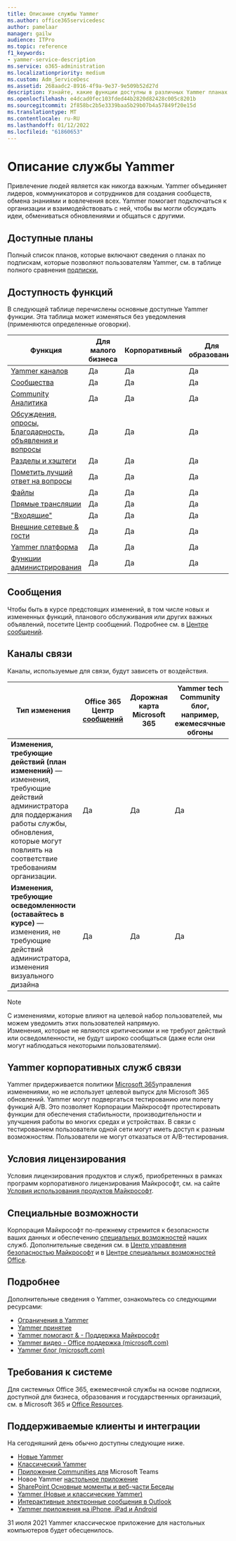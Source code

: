 ```yaml
---
title: Описание службы Yammer
ms.author: office365servicedesc
author: pamelaar
manager: gailw
audience: ITPro
ms.topic: reference
f1_keywords:
- yammer-service-description
ms.service: o365-administration
ms.localizationpriority: medium
ms.custom: Adm_ServiceDesc
ms.assetid: 268aadc2-8916-4f9a-9e37-9e509b52d27d
description: Узнайте, какие функции доступны в различных Yammer планах.
ms.openlocfilehash: e4dcad0fec103fded44b2820d82428c005c8201b
ms.sourcegitcommit: 2f858bc2b5e3339baa5b29b07b4a57849f20e15d
ms.translationtype: MT
ms.contentlocale: ru-RU
ms.lasthandoff: 01/12/2022
ms.locfileid: "61860653"
---
```

# <a name="yammer-service-description"></a>Описание службы Yammer

Привлечение людей является как никогда важным. Yammer объединяет лидеров, коммуникаторов и сотрудников для создания сообществ, обмена знаниями и вовлечения всех. Yammer помогает подключаться к организации и взаимодействовать с ней, чтобы вы могли обсуждать идеи, обмениваться обновлениями и общаться с другими.
  
## <a name="available-plans"></a>Доступные планы
  
Полный список планов, которые включают сведения о планах по подпискам, которые позволяют пользователям Yammer, см. в таблице полного сравнения [подписки.](https://go.microsoft.com/fwlink/?linkid=2139145)
  
## <a name="feature-availability"></a>Доступность функций

В следующей таблице перечислены основные доступные Yammer функции. Эта таблица может изменяться без уведомления (применяются определенные оговорки).

| Функция  | Для малого бизнеса | Корпоративный | Для образования |
|---------|---------|---------|---------|
|[Yammer каналов](https://support.microsoft.com/office/what-s-in-the-yammer-home-and-discovery-feeds-faaadbe1-4e57-4f17-89f1-e546509fba47) | Да     | Да     | Да     |
|[Сообщества](https://support.microsoft.com/office/manage-communities-33f252f7-6241-40e1-8f42-ce1b635176fb) | Да     | Да     | Да     |
|[Community Аналитика](https://support.microsoft.com/office/view-community-insights-in-yammer-48bc648e-b567-49d7-b2b5-5fea23777c46) | Да     | Да     | Да     |
|[Обсуждения, опросы, Благодарность, объявления и вопросы](https://support.microsoft.com/office/create-polls-praise-announcements-and-questions-in-yammer-4b30c7e0-f915-4c69-9582-ccbbd09a516b) | Да     | Да     | Да     |
|[Разделы и хэштеги](https://support.microsoft.com/office/use-topics-and-hashtags-in-yammer-98c0a0bb-aad0-45d3-88f1-4f6d12bb1772) | Да     | Да     | Да     |
|[Пометить лучший ответ на вопросы](https://support.microsoft.com/office/use-questions-and-answers-in-a-yammer-community-a4f1b722-d1bf-42be-a592-7288c7c0b895) | Да     | Да     | Да     |
|[Файлы](https://support.microsoft.com/office/attach-a-file-or-image-to-a-yammer-conversation-8d2d17f7-8f37-4535-961e-518d751be7e8) | Да     | Да     | Да     |
|[Прямые трансляции](https://support.microsoft.com/office/organize-a-live-event-in-yammer-8853cbd0-d3e2-4888-b8c3-6f3df288dec9) | Да     | Да     | Да     |
|["Входящие"](https://support.microsoft.com/office/manage-your-yammer-inbox-f1656c47-7043-40f5-970c-3e66ed7a70f1) | Да     | Да     | Да     |
|[Внешние сетевые & гости](/yammer/work-with-external-users/collaborate-guests-external-yammer-community) | Да     | Да     | Да     |
|[Yammer платформа](https://developer.microsoft.com/yammer) | Да     | Да     | Да     |
|[Функции администрирования](/yammer/) | Да     | Да     | Да     |

## <a name="messaging"></a>Сообщения

Чтобы быть в курсе предстоящих изменений, в том числе новых и измененных функций, планового обслуживания или других важных объявлений, посетите Центр сообщений. Подробнее см. в [Центре сообщений](/microsoft-365/admin/manage/message-center).

## <a name="communication-channels"></a>Каналы связи

Каналы, используемые для связи, будут зависеть от воздействия.


| Тип изменения | Office 365 Центр [сообщений](/microsoft-365/admin/manage/message-center) | Дорожная карта Microsoft 365 | Yammer tech Community блог, например, ежемесячные обгоны | Внешнее сообщество, Twitter |
|---------|---------|---------|---------|---------|
|**Изменения, требующие действий (план изменений)** — изменения, требующие действий администратора для поддержания работы службы, обновления, которые могут повлиять на соответствие требованиям организации. | Да | Да | Да | Да |
| **Изменения, требующие осведомленности (оставайтесь в курсе)** — изменения, не требующие действий администратора, изменения визуального дизайна | Да | Да | Да | Да |

> [!NOTE]
> С изменениями, которые влияют на целевой набор пользователей, мы можем уведомить этих пользователей напрямую.</br>
> Изменения, которые не являются критическими и не требуют действий или осведомленности, не будут широко сообщаться (даже если они могут наблюдаться некоторыми пользователями).

## <a name="yammer-enterprise-service-communications-policy"></a>Yammer корпоративных служб связи

Yammer придерживается политики [Microsoft 365](https://aka.ms/ManageChange)управления изменениями, но не использует целевой выпуск для Microsoft 365 обновлений. Yammer могут подвергаться тестированию или полету функций A/B. Это позволяет Корпорации Майкрософт протестировать функции для обеспечения стабильности, производительности и улучшения работы во многих средах и устройствах. В связи с тестированием пользователи одной сети могут иметь доступ к разным возможностям. Пользователи не могут отказаться от A/B-тестирования.

## <a name="licensing-terms"></a>Условия лицензирования

Условия лицензирования продуктов и служб, приобретенных в рамках программ корпоративного лицензирования Майкрософт, см. на сайте [Условия использования продуктов Майкрософт](https://www.microsoft.com/licensing/terms/).

## <a name="accessibility"></a>Специальные возможности

Корпорация Майкрософт по-прежнему стремится к безопасности ваших данных и обеспечению [специальных возможностей](https://www.microsoft.com/trust-center/compliance/accessibility) наших служб. Дополнительные сведения см. в [Центр управления безопасностью Майкрософт](https://www.microsoft.com/trust-center) и в [Центре специальных возможностей Office](https://support.office.com/article/ecab0fcf-d143-4fe8-a2ff-6cd596bddc6d).

## <a name="learn-more"></a>Подробнее

Дополнительные сведения о Yammer, ознакомьтесь со следующими ресурсами:

- [Ограничения в Yammer](/office365/servicedescriptions/yammer-service-description/yammer-limits)
- [Yammer принятие](https://adoption.microsoft.com/yammer/)
- [Yammer помогают & - Поддержка Майкрософт](https://support.microsoft.com/yammer)
- [Yammer видео - Office поддержка (microsoft.com)](https://support.microsoft.com/office/yammer-video-training-2c0ce4c6-0a99-466f-bf1b-cbe7ffa9779a)
- [Yammer блог (microsoft.com)](https://techcommunity.microsoft.com/t5/yammer-blog/bg-p/YammerBlog)

## <a name="system-requirements"></a>Требования к системе

Для системных Office 365, ежемесячной службы на основе подписки, доступной для бизнеса, образования и государственных организаций, см. в Microsoft 365 и [Office Resources](https://products.office.com/office-system-requirements/#Office365forBEG).

## <a name="supported-clients-and-integrations"></a>Поддерживаемые клиенты и интеграции

На сегодняшний день обычно доступны следующие ниже.

- [Новые Yammer](https://support.microsoft.com/office/welcome-to-new-yammer-8c749c30-2d17-4153-a3cc-37a70f254681)
- [Классический Yammer](https://support.microsoft.com/office/welcome-to-classic-yammer-02ac514e-cf1d-4060-9cde-6038ca812ede)
- [Приложение Communities для](https://support.microsoft.com/office/use-the-yammer-communities-app-for-microsoft-teams-930c86f1-e1e2-4e45-a66a-ce8faca71a21) Microsoft Teams
- Новое Yammer [настольное приложение](https://support.microsoft.com/office/install-the-new-yammer-desktop-app-66ccb412-ca1d-4e43-872c-9705abf11b1b)
- [SharePoint Основные моменты и веб-части Беседы](https://support.microsoft.com/office/use-a-yammer-web-part-in-sharepoint-online-a53cfa0c-3d09-42c8-a286-1038a81c59da)
- [Yammer (Новые и классические Yammer)](https://developer.yammer.com/docs/new-embed-feed)
- [Интерактивные электронные сообщения в Outlook](https://support.microsoft.com/office/work-with-yammer-from-outlook-fd695485-225b-410f-b24a-17f971b46b25)
- [Yammer приложения на iPhone, iPad и Android](https://support.microsoft.com/office/set-up-new-yammer-on-your-mobile-phone-e52e65ad-14fa-4db9-b8f7-80fe3f6e25a7)

31 июля 2021 Yammer классическое приложение для настольных компьютеров будет обесценилось.
